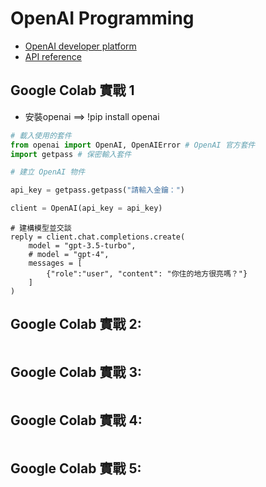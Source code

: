 # OpenAI Programming
- [OpenAI developer platform](https://platform.openai.com/docs/overview)
- [API reference](https://platform.openai.com/docs/api-reference/introduction)
## Google Colab 實戰 1
- 安裝openai ==> !pip install openai

```python
# 載入使用的套件
from openai import OpenAI, OpenAIError # OpenAI 官方套件
import getpass # 保密輸入套件

# 建立 OpenAI 物件

api_key = getpass.getpass("請輸入金鑰：")

client = OpenAI(api_key = api_key) 
```
```
# 建構模型並交談
reply = client.chat.completions.create(
    model = "gpt-3.5-turbo",
    # model = "gpt-4",
    messages = [
        {"role":"user", "content": "你住的地方很亮嗎？"}
    ]
)

```

## Google Colab 實戰 2:
```python

```


## Google Colab 實戰 3:
```python

```


## Google Colab 實戰 4:
```python

```


## Google Colab 實戰 5:
```python

```
